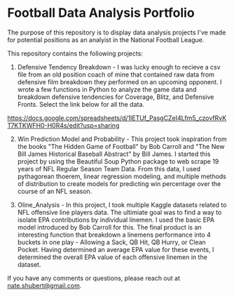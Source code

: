 # Football Data Analysis Portfolio

The purpose of this repository is to display data analysis projects I've made for potential positions as an analyist in the National Football League.

This repository contains the following projects:

1. Defensive Tendency Breakdown - 
I was lucky enough to recieve a csv file from an old position coach of mine that contained raw data from defensive film breakdown they performed on an upcoming opponent. I wrote a few functions in Python to analyze the game data and breakdown defensive tendencies for Coverage, Blitz, and Defensive Fronts. Select the link below for all the data.

https://docs.google.com/spreadsheets/d/1lETUf_PasgCZeI4Lfm5_czovfRyKT7KTKWFH0-H0R4s/edit?usp=sharing

2. Win Prediction Model and Probability - 
This project took inspiration from the books "The Hidden Game of Football" by Bob Carroll and "The New Bill James Historical Baseball Abstract" by Bill James. I started this project by using the Beautiful Soup Python package to web scrape 19 years of NFL Regular Season Team Data. From this data, I used pythagorean thoerem, linear regression modeling, and multiple methods of distribution to create models for predicting win percentage over the course of an NFL season.

3. Oline_Analysis - 
In this project, I took multiple Kaggle datasets related to NFL offensive line players data. The ultimiate goal was to find a way to isolate EPA contributions by individual linemen. I used the basic EPA model introduced by Bob Carroll for this. The final product is an interesting function that breakdown a linemens performance into 4 buckets in one play - Allowing a Sack, QB Hit, QB Hurry, or Clean Pocket. Having determined an average EPA value for these events, I determined the overall EPA value of each offensive linemen in the dataset.

If you have any comments or questions, please reach out at nate.shubert@gmail.com.
